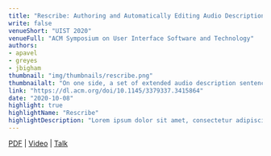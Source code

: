 ```yaml
---
title: "Rescribe: Authoring and Automatically Editing Audio Descriptions"
write: false
venueShort: "UIST 2020"
venueFull: "ACM Symposium on User Interface Software and Technology"
authors:
- apavel
- greyes
- jbigham
thumbnail: "img/thumbnails/rescribe.png"
thumbnailalt: "On one side, a set of extended audio description sentences with their corresponding frames, and in the other column a set of inline audio description sentences and the same frames. The shortened descriptions are as follows: `Shots of lavender in a farmers market' is shortened to `Shots of lavender', `Red flowers against a white house and blue sky' is shortened to `Red flowers', `a courtyard and a pool' is not shortened, `Gaby bikes along a path' is shortened to `Close up of french fries', and `Close up of tater tots and french fries' is shortened to `Close up of french fries'"
link: "https://dl.acm.org/doi/10.1145/3379337.3415864"
date: "2020-10-08"
highlight: true
highlightName: "Rescribe"
highlightDescription: "Lorem ipsum dolor sit amet, consectetur adipiscing elit. Pellentesque sed augue sed tortor ornare venenatis non sed lorem. Vestibulum arcu dui, ultrices ut dolor nec, iaculis elementum ligula. Cras consectetur consectetur nisl, a rhoncus arcu mollis id. Fusce vel vestibulum est. Curabitur sed elit at quam mollis volutpat."
---
```


[PDF][1] | [Video][2] | [Talk][3]

[1]: papers/rescribe.pdf
[2]: https://youtu.be/LwVCFN4vytc
[3]: https://www.youtube.com/watch?v=jmyPmT5T0PY
[4]: https://videodigests.com/view/Ewo_1arJq/Rescribe-Authoring-and-Automatically-Editing-Audio-Descriptions-15-Minute-Presentation
